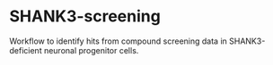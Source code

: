 # SHANK3-screening
Workflow to identify hits from compound screening data in SHANK3-deficient neuronal progenitor cells.
